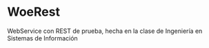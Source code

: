 # WoeRest
WebService con REST de prueba, hecha en la clase de Ingeniería en Sistemas de Información
